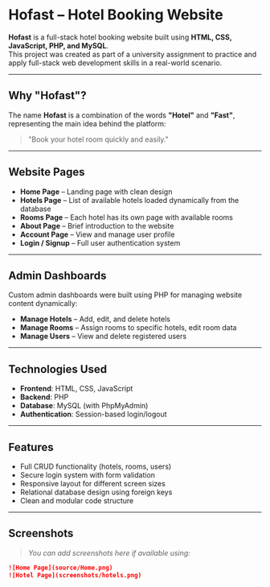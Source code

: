 # Hofast – Hotel Booking Website

**Hofast** is a full-stack hotel booking website built using **HTML, CSS, JavaScript, PHP, and MySQL**.  
This project was created as part of a university assignment to practice and apply full-stack web development skills in a real-world scenario.

---

## Why "Hofast"?

The name **Hofast** is a combination of the words **"Hotel"** and **"Fast"**, representing the main idea behind the platform:

> "Book your hotel room quickly and easily."

---

## Website Pages

- **Home Page** – Landing page with clean design
- **Hotels Page** – List of available hotels loaded dynamically from the database
- **Rooms Page** – Each hotel has its own page with available rooms
- **About Page** – Brief introduction to the website
- **Account Page** – View and manage user profile
- **Login / Signup** – Full user authentication system

---

## Admin Dashboards

Custom admin dashboards were built using PHP for managing website content dynamically:

- **Manage Hotels** – Add, edit, and delete hotels
- **Manage Rooms** – Assign rooms to specific hotels, edit room data
- **Manage Users** – View and delete registered users

---

## Technologies Used

- **Frontend**: HTML, CSS, JavaScript
- **Backend**: PHP
- **Database**: MySQL (with PhpMyAdmin)
- **Authentication**: Session-based login/logout

---

## Features

- Full CRUD functionality (hotels, rooms, users)
- Secure login system with form validation
- Responsive layout for different screen sizes
- Relational database design using foreign keys
- Clean and modular code structure

---

## Screenshots

> *You can add screenshots here if available using:*
```md
![Home Page](source/Home.png)
![Hotel Page](screenshots/hotels.png)
